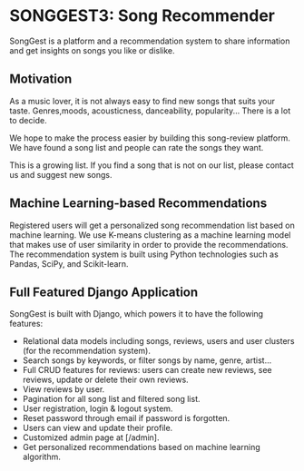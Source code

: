 # SONGGEST3: Song Recommender


SongGest is a platform and a recommendation system to share information and get insights on songs you like or dislike.

## Motivation

As a music lover, it is not always easy to find new songs that suits your taste. Genres,moods, acousticness, danceability, popularity... There is a lot to decide.

We hope to make the process easier by building this song-review platform. We have found a song list and people can rate the songs they want.

This is a growing list. If you find a song that is not on our list, please contact us and suggest new songs.

## Machine Learning-based Recommendations

Registered users will get a personalized song recommendation list based on machine learning. We use K-means clustering as a machine learning model that makes use of user similarity in order to provide the recommendations. The recommendation system is built using Python technologies such as Pandas, SciPy, and Scikit-learn.

## Full Featured Django Application

SongGest is built with Django, which powers it to have the following features:

- Relational data models including songs, reviews, users and user clusters (for the recommendation system).
- Search songs by keywords, or filter songs by name, genre, artist...
- Full CRUD features for reviews: users can create new reviews, see reviews, update or delete their own reviews.
- View reviews by user.
- Pagination for all song list and filtered song list.
- User registration, login & logout system.
- Reset password through email if password is forgotten.
- Users can view and update their profile.
- Customized admin page at [/admin].
- Get personalized recommendations based on machine learning algorithm.
